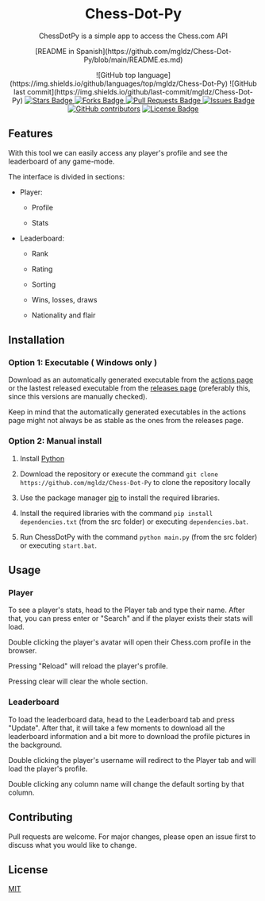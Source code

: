 <h1 align="center">Chess-Dot-Py</h1>

<p align="center">
ChessDotPy is a simple app to access the Chess.com API</p>
<p align="center">[README in Spanish](https://github.com/mgldz/Chess-Dot-Py/blob/main/README.es.md)</p>
<p align="center">![GitHub top language](https://img.shields.io/github/languages/top/mgldz/Chess-Dot-Py) ![GitHub last commit](https://img.shields.io/github/last-commit/mgldz/Chess-Dot-Py)
<a  href="https://github.com/mgldz/Chess-Dot-Py/stargazers"><img  src="https://img.shields.io/github/stars/mgldz/Chess-Dot-Py"  alt="Stars Badge"/> </a><a  href="https://github.com/mgldz/Chess-Dot-Py/network/members"><img  src="https://img.shields.io/github/forks/mgldz/Chess-Dot-Py"  alt="Forks Badge"/> </a><a  href="https://github.com/mgldz/Chess-Dot-Py/pulls"><img  src="https://img.shields.io/github/issues-pr/mgldz/Chess-Dot-Py"  alt="Pull Requests Badge"/></a><a  href="https://github.com/mgldz/Chess-Dot-Py/issues"> <img  src="https://img.shields.io/github/issues/mgldz/Chess-Dot-Py"  alt="Issues Badge"/></a><a  href="https://github.com/mgldz/Chess-Dot-Py/graphs/contributors"> <img  alt="GitHub contributors"  src="https://img.shields.io/github/contributors/mgldz/Chess-Dot-Py?color=2b9348"></a> <a  href="https://github.com/mgldz/Chess-Dot-Py/blob/master/LICENSE"><img  src="https://img.shields.io/github/license/mgldz/Chess-Dot-Py?color=2b9348"  alt="License Badge"/></a>

</p>


## Features

With this tool we can easily access any player's profile and see the leaderboard of any game-mode.

The interface is divided in sections:

- Player:

  - Profile

  - Stats

- Leaderboard:

  - Rank

  - Rating

  - Sorting

  - Wins, losses, draws

  - Nationality and flair

## Installation

### Option 1: Executable ( Windows only )

Download as an automatically generated executable from the [actions page](https://github.com/mgldz/Chess-Dot-Py/actions/workflows/pyinstaller.yml) or the lastest released executable from the [releases page](https://github.com/mgldz/Chess-Dot-Py/releases) (preferably this, since this versions are manually checked).

Keep in mind that the automatically generated executables in the actions page might not always be as stable as the ones from the releases page.

### Option 2: Manual install

1. Install [Python](https://www.python.org/downloads/)

2. Download the repository or execute the command `git clone https://github.com/mgldz/Chess-Dot-Py` to clone the repository locally

3. Use the package manager [pip](https://pip.pypa.io/en/stable/) to install the required libraries.

4. Install the required libraries with the command `pip install dependencies.txt` (from the src folder) or executing `dependencies.bat`.

5. Run ChessDotPy with the command `python main.py` (from the src folder) or executing `start.bat`.

## Usage

### Player

To see a player's stats, head to the Player tab and type their name. After that, you can press enter or "Search" and if the player exists their stats will load.

Double clicking the player's avatar will open their Chess.com profile in the browser.

Pressing "Reload" will reload the player's profile.

Pressing clear will clear the whole section.

### Leaderboard

To load the leaderboard data, head to the Leaderboard tab and press "Update". After that, it will take a few moments to download all the leaderboard information and a bit more to download the profile pictures in the background.

Double clicking the player's username will redirect to the Player tab and will load the player's profile.

Double clicking any column name will change the default sorting by that column.

## Contributing

Pull requests are welcome. For major changes, please open an issue first to discuss what you would like to change.

## License

[MIT](https://choosealicense.com/licenses/mit/)
